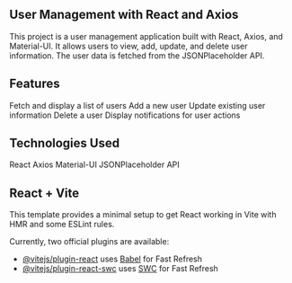## User Management with React and Axios
This project is a user management application built with React, Axios, and Material-UI. It allows users to view, add, update, and delete user information. The user data is fetched from the JSONPlaceholder API.

## Features
Fetch and display a list of users
Add a new user
Update existing user information
Delete a user
Display notifications for user actions

## Technologies Used
React
Axios
Material-UI
JSONPlaceholder API


## React + Vite

This template provides a minimal setup to get React working in Vite with HMR and some ESLint rules.

Currently, two official plugins are available:

- [@vitejs/plugin-react](https://github.com/vitejs/vite-plugin-react/blob/main/packages/plugin-react/README.md) uses [Babel](https://babeljs.io/) for Fast Refresh
- [@vitejs/plugin-react-swc](https://github.com/vitejs/vite-plugin-react-swc) uses [SWC](https://swc.rs/) for Fast Refresh
